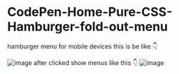 # CodePen-Home-Pure-CSS-Hamburger-fold-out-menu
hamburger menu for mobile devices this is be like 👇

![image](https://user-images.githubusercontent.com/92375708/137958348-506beea2-70cf-41b3-90bb-82029ee33a1e.png)
after clicked show menus like this 👇
![image](https://user-images.githubusercontent.com/92375708/137958707-485a8c96-985b-461f-ad39-861162734f62.png)

